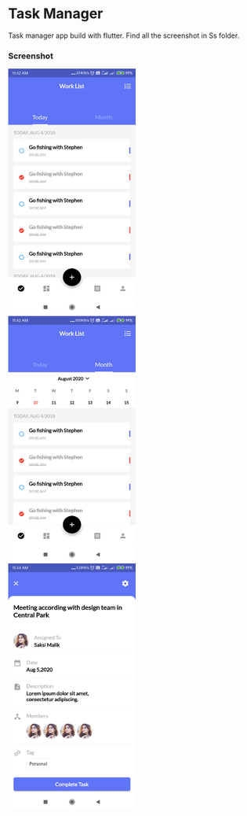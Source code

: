# Task Manager

Task manager app build with flutter.
Find all the screenshot in Ss folder.
### Screenshot
<div>
<img src="https://github.com/sky-flutter/Task-Manager/blob/master/Ss/8.png"  height="500" width="260"/>
<img src="https://github.com/sky-flutter/Task-Manager/blob/master/Ss/9.png"  height="500" width="260"/>
<img src="https://github.com/sky-flutter/Task-Manager/blob/master/Ss/12.png"  height="500" width="260"/>
</div>
